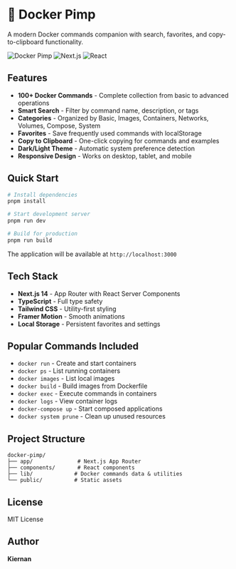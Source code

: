 # 🐳 Docker Pimp

A modern Docker commands companion with search, favorites, and copy-to-clipboard functionality.

![Docker Pimp](https://img.shields.io/badge/Docker-Pimp-2496ED?style=for-the-badge&logo=docker&logoColor=white)
![Next.js](https://img.shields.io/badge/Next.js-14-000000?style=for-the-badge&logo=next.js&logoColor=white)
![React](https://img.shields.io/badge/React-18-61DAFB?style=for-the-badge&logo=react&logoColor=black)

## Features

- **100+ Docker Commands** - Complete collection from basic to advanced operations
- **Smart Search** - Filter by command name, description, or tags
- **Categories** - Organized by Basic, Images, Containers, Networks, Volumes, Compose, System
- **Favorites** - Save frequently used commands with localStorage
- **Copy to Clipboard** - One-click copying for commands and examples
- **Dark/Light Theme** - Automatic system preference detection
- **Responsive Design** - Works on desktop, tablet, and mobile

## Quick Start

```bash
# Install dependencies
pnpm install

# Start development server
pnpm run dev

# Build for production
pnpm run build
```

The application will be available at `http://localhost:3000`

## Tech Stack

- **Next.js 14** - App Router with React Server Components
- **TypeScript** - Full type safety
- **Tailwind CSS** - Utility-first styling
- **Framer Motion** - Smooth animations
- **Local Storage** - Persistent favorites and settings

## Popular Commands Included

- `docker run` - Create and start containers
- `docker ps` - List running containers  
- `docker images` - List local images
- `docker build` - Build images from Dockerfile
- `docker exec` - Execute commands in containers
- `docker logs` - View container logs
- `docker-compose up` - Start composed applications
- `docker system prune` - Clean up unused resources

## Project Structure

```text
docker-pimp/
├── app/              # Next.js App Router
├── components/       # React components
├── lib/             # Docker commands data & utilities
└── public/          # Static assets
```

## License

MIT License

## Author

**Kiernan**
